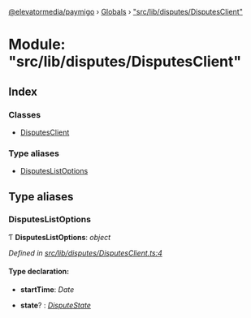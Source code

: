 [@elevatormedia/paymigo](../README.md) › [Globals](../globals.md) › ["src/lib/disputes/DisputesClient"](_src_lib_disputes_disputesclient_.md)

# Module: "src/lib/disputes/DisputesClient"

## Index

### Classes

-   [DisputesClient](../classes/_src_lib_disputes_disputesclient_.disputesclient.md)

### Type aliases

-   [DisputesListOptions](_src_lib_disputes_disputesclient_.md#disputeslistoptions)

## Type aliases

### DisputesListOptions

Ƭ **DisputesListOptions**: _object_

_Defined in [src/lib/disputes/DisputesClient.ts:4](https://github.com/ELEVATORmedia/paymigo/blob/a9a7ad7/src/lib/disputes/DisputesClient.ts#L4)_

#### Type declaration:

-   **startTime**: _Date_

-   **state**? : _[DisputeState](_src_types_paypal_.md#disputestate)_
